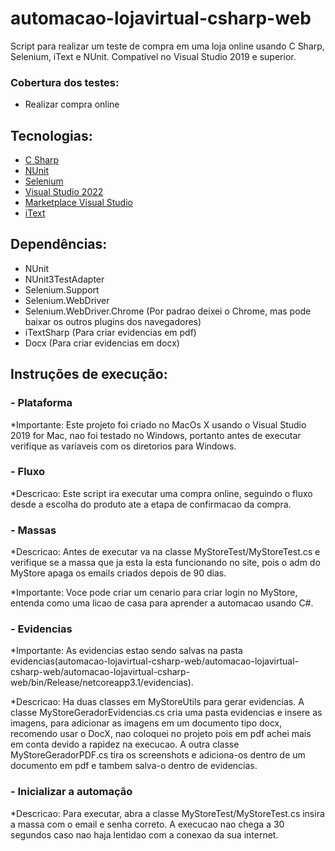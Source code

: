 # automacao-lojavirtual-csharp-web

Script para realizar um teste de compra em uma loja online usando C Sharp, Selenium, iText e NUnit. Compatível no Visual Studio 2019 e superior.

### Cobertura dos testes:  ###

* Realizar compra online

## Tecnologias:
* [C Sharp](https://docs.microsoft.com/pt-br/dotnet/csharp/)
* [NUnit](https://nunit.org)
* [Selenium](https://www.selenium.dev)
* [Visual Studio 2022](https://visualstudio.microsoft.com/pt-br/vs/)
* [Marketplace Visual Studio](https://marketplace.visualstudio.com)
* [iText](https://itextpdf.com/en)

## Dependências:
* NUnit
* NUnit3TestAdapter 
* Selenium.Support
* Selenium.WebDriver 
* Selenium.WebDriver.Chrome (Por padrao deixei o Chrome, mas pode baixar os outros plugins dos navegadores)
* iTextSharp (Para criar evidencias em pdf)
* Docx (Para criar evidencias em docx)

## Instruções de execução:

###  - Plataforma
*Importante: Este projeto foi criado no MacOs X usando o Visual Studio 2019 for Mac, nao foi testado no Windows, portanto antes de executar verifique as variaveis com os diretorios para Windows.

###  - Fluxo
*Descricao: Este script ira executar uma compra online, seguindo o fluxo desde a escolha do produto ate a etapa de confirmacao da compra.

###  - Massas
*Descricao: Antes de executar va na classe MyStoreTest/MyStoreTest.cs e verifique se a massa que ja esta la esta funcionando no site, pois o adm do MyStore apaga os emails criados depois de 90 dias.

*Importante: Voce pode criar um cenario para criar login no MyStore, entenda como uma licao de casa para aprender a automacao usando C#.

###  - Evidencias
*Importante: As evidencias estao sendo salvas na pasta evidencias(automacao-lojavirtual-csharp-web/automacao-lojavirtual-csharp-web/automacao-lojavirtual-csharp-web/bin/Release/netcoreapp3.1/evidencias).

*Descricao: Ha duas classes em MyStoreUtils para gerar evidencias. A classe MyStoreGeradorEvidencias.cs cria uma pasta evidencias e insere as imagens, para adicionar as imagens em um documento tipo docx, recomendo usar o DocX, nao coloquei no projeto pois em pdf achei mais em conta devido a rapidez na execucao. A outra classe MyStoreGeradorPDF.cs tira os screenshots e adiciona-os dentro de um documento em pdf e tambem salva-o dentro de evidencias.

###  - Inicializar a automação
*Descricao: Para executar, abra a classe MyStoreTest/MyStoreTest.cs insira a massa com o email e senha correto. A execucao nao chega a 30 segundos caso nao haja lentidao com a conexao da sua internet. 